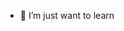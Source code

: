 - 🌱 I’m just want to learn

<!---
yude07/yude07 is a ✨ special ✨ repository because its `README.md` (this file) appears on your GitHub profile.
You can click the Preview link to take a look at your changes.
--->
